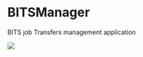 # BITSManager

BITS job Transfers management application

![](https://github.com/zodiacon/BITSManager/blob/master/BITSMgr.png)
